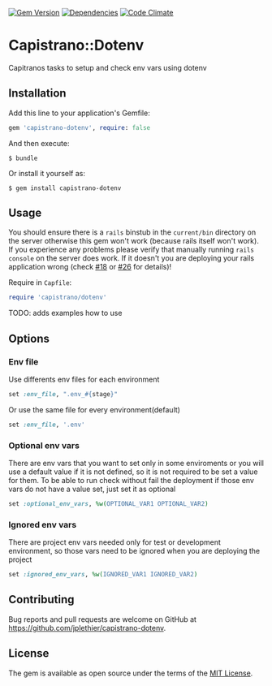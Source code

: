 [![Gem Version](https://img.shields.io/gem/v/capistrano-dotenv.svg)](https://rubygems.org/gems/capistrano-dotenv)
[![Dependencies](https://img.shields.io/gemnasium/jplethier/capistrano-dotenv.svg)](https://gemnasium.com/jplethier/capistrano-dotenv)
[![Code Climate](https://img.shields.io/codeclimate/github/jplethier/capistrano-dotenv.svg)](https://codeclimate.com/github/jplethier/capistrano-dotenv)


# Capistrano::Dotenv

Capitranos tasks to setup and check env vars using dotenv

## Installation

Add this line to your application's Gemfile:

```ruby
gem 'capistrano-dotenv', require: false
```

And then execute:

    $ bundle

Or install it yourself as:

    $ gem install capistrano-dotenv


## Usage

You should ensure there is a `rails` binstub in the `current/bin` directory on the server otherwise
this gem won't work (because rails itself won't work).
If you experience any problems please verify that manually running `rails console` on the server does work.
If it doesn't you are deploying your rails application wrong (check [#18](https://github.com/ydkn/capistrano-rails-console/issues/18) or [#26](https://github.com/ydkn/capistrano-rails-console/issues/26) for details)!

Require in `Capfile`:

```ruby
require 'capistrano/dotenv'
```

TODO: adds examples how to use

## Options

### Env file

Use differents env files for each environment

```ruby
set :env_file, ".env_#{stage}"
```

Or use the same file for every environment(default)

```ruby
set :env_file, '.env'
```

### Optional env vars

There are env vars that you want to set only in some enviroments or you will use a default value if it is not defined, so it is not required to be set a value for them. To be able to run check without fail the deployment if those env vars do not have a value set, just set it as optional

```ruby
set :optional_env_vars, %w(OPTIONAL_VAR1 OPTIONAL_VAR2)
```

### Ignored env vars

There are project env vars needed only for test or development environment, so those vars need to be ignored when you are deploying the project

```ruby
set :ignored_env_vars, %w(IGNORED_VAR1 IGNORED_VAR2)
```


## Contributing

Bug reports and pull requests are welcome on GitHub at https://github.com/jplethier/capistrano-dotenv.


## License

The gem is available as open source under the terms of the [MIT License](http://opensource.org/licenses/MIT).
